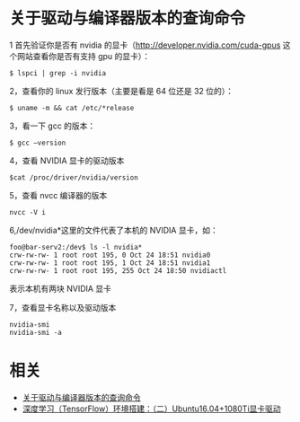 
# 关于驱动与编译器版本的查询命令


1 首先验证你是否有 nvidia 的显卡（http://developer.nvidia.com/cuda-gpus 这个网站查看你是否有支持 gpu 的显卡）：

```
$ lspci | grep -i nvidia 
```

2，查看你的 linux 发行版本（主要是看是 64 位还是 32 位的）：

```
$ uname -m && cat /etc/*release
```

3，看一下 gcc 的版本：

```
$ gcc –version
```

4，查看 NVIDIA 显卡的驱动版本

```
$cat /proc/driver/nvidia/version
```

5，查看 nvcc 编译器的版本

```
nvcc -V i
```

6,/dev/nvidia*这里的文件代表了本机的 NVIDIA 显卡，如：

```
foo@bar-serv2:/dev$ ls -l nvidia*
crw-rw-rw- 1 root root 195, 0 Oct 24 18:51 nvidia0
crw-rw-rw- 1 root root 195, 1 Oct 24 18:51 nvidia1
crw-rw-rw- 1 root root 195, 255 Oct 24 18:50 nvidiactl
```

表示本机有两块 NVIDIA 显卡


7，查看显卡名称以及驱动版本


```
nvidia-smi
nvidia-smi -a
```




# 相关

- [关于驱动与编译器版本的查询命令](http://www.linuxdiyf.com/linux/16687.html)
- [深度学习（TensorFlow）环境搭建：（二）Ubuntu16.04+1080Ti显卡驱动](http://www.cnblogs.com/xuliangxing/p/7569946.html)
